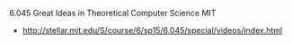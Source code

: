 
6.045 Great Ideas in Theoretical Computer Science MIT
- http://stellar.mit.edu/S/course/6/sp15/6.045/special/videos/index.html


